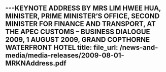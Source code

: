 ---KEYNOTE ADDRESS BY MRS LIM HWEE HUA, MINISTER, PRIME MINISTER’S OFFICE, SECOND MINISTER FOR FINANCE AND TRANSPORT, AT THE APEC CUSTOMS – BUSINESS DIALOGUE 2009, 1 AUGUST 2009, GRAND COPTHORNE WATERFRONT HOTEL 
title: 
file_url: /news-and-media/media-releases/2009-08-01-MRKNAddress.pdf
---

